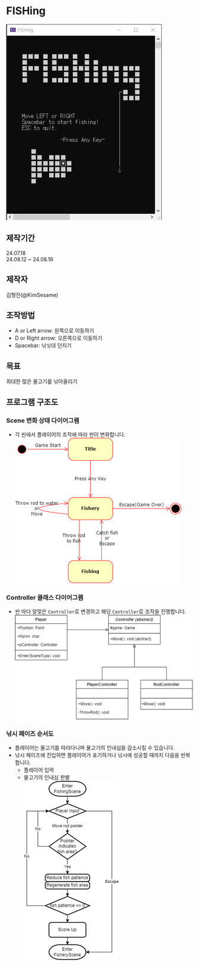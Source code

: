# FISHing
![Title](./posters/title.png)

## 제작기간
24.07.18\
24.08.12 ~ 24.08.16

## 제작자
김형진(@KimSesame)

## 조작방법
  - A or Left arrow: 왼쪽으로 이동하기
  - D or Right arrow: 오른쪽으로 이동하기
  - Spacebar: 낚싯대 던지기
  
## 목표
  최대한 많은 물고기를 낚아올리기

## 프로그램 구조도
### Scene 변화 상태 다이어그램
- 각 씬에서 플레이어의 조작에 따라 씬이 변화합니다.\
![Scene Change State Diagram](./diagrams/StateDiagram.drawio.png)
### Controller 클래스 다이어그램
- 씬 마다 알맞은 `Controller`로 변경하고 해당 `Controller`로 조작을 진행합니다.\
![Controller Class Diagram](./diagrams/Controller_ClassDiagram.drawio.png)
### 낚시 페이즈 순서도
- 플레이어는 물고기를 따라다니며 물고기의 인내심을 감소시킬 수 있습니다.
- 낚시 페이즈에 진입하면 플레이어가 포기하거나 낚시에 성공할 때까지 다음을 반복합니다.
  - 플레이어 입력
  - 물고기의 인내심 판별\
![Fishing Phase Flowchart](./diagrams/FishingPhase.drawio.png)
